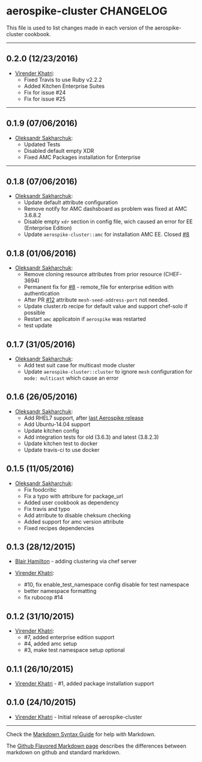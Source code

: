 aerospike-cluster CHANGELOG
===========================

This file is used to list changes made in each version of the aerospike-cluster cookbook.

------------------
0.2.0 (12/23/2016)
------------------
- [Virender Khatri](https://github.com/vkhatri):
  - Fixed Travis to use Ruby v2.2.2
  - Added Kitchen Enterprise Suites
  - Fix for issue #24
  - Fix for issue #25

------------------
0.1.9 (07/06/2016)
------------------
- [Oleksandr Sakharchuk](https://github.com/pioneerit):
  - Updated Tests
  - Disabled default empty XDR
  - Fixed AMC Packages installation for Enterprise

------------------
0.1.8 (07/06/2016)
------------------
- [Oleksandr Sakharchuk](https://github.com/pioneerit):
  - Update default attribute configuration
  - Remove notify for AMC dashsboard as problem was fixed at AMC 3.6.8.2
  - Disable empty `xdr` section in config file, wich caused an error for EE (Enterprise Edition)
  - Update `aerospike-cluster::amc` for installation AMC EE. Closed [#8](https://github.com/vkhatri/chef-aerospike-cluster/issues/8)

0.1.8 (01/06/2016)
------------------

- [Oleksandr Sakharchuk](https://github.com/pioneerit):
  - Remove cloning resource attributes from prior resource (CHEF-3694)
  - Permanent fix for [#8](https://github.com/vkhatri/chef-aerospike-cluster/issues/8) - remote_file for enterprise edition with authentication
  - After PR [#12](https://github.com/vkhatri/chef-aerospike-cluster/pull/12) attribute `mesh-seed-address-port` not needed.
  - Update cluster.rb recipe for default value and support chef-solo if possible
  - Restart `amc` applicatoin if `aerospike` was restarted
  - test update

0.1.7 (31/05/2016)
------------------

- [Oleksandr Sakharchuk](https://github.com/pioneerit):
  - Add test suit case for multicast mode cluster
  - Update `aerospike-cluster::cluster` to ignore `mesh` configuration for `mode: multicast` which cause an error

0.1.6 (26/05/2016)
------------------

- [Oleksandr Sakharchuk](https://github.com/pioneerit):
  - Add RHEL7 support, after [last Aerospike release](http://www.aerospike.com/download/server/notes.html#3.8.2.1)
  - Add Ubuntu-14.04 support
  - Update kitchen config
  - Add integration tests for old (3.6.3) and latest (3.8.2.3)
  - Update kitchen test to docker
  - Update travis-ci to use docker

0.1.5 (11/05/2016)
------------------

- [Oleksandr Sakharchuk](https://github.com/pioneerit):
  - Fix foodcritic
  - Fix a typo with attribure for package_url
  - Added user cookbook as dependency
  - Fix travis and typo
  - Add atrribute to disable cheksum checking
  - Added support for amc version attribute
  - Fixed recipes dependencies

0.1.3 (28/12/2015)
------------------

- [Blair Hamilton](https://github.com/blairham) - adding clustering via chef server

- [Virender Khatri](https://github.com/vkhatri):
  - #10, fix enable_test_namespace config disable for test namespace
  - better namespace formatting
  - fix rubocop #14

0.1.2 (31/10/2015)
------------------

- [Virender Khatri](https://github.com/vkhatri):
  - #7, added enterprise edition support
  - #4, added amc setup
  - #3, make test namespace setup optional

0.1.1 (26/10/2015)
------------------

- [Virender Khatri](https://github.com/vkhatri) - #1, added package installation support

0.1.0 (24/10/2015)
------------------

- [Virender Khatri](https://github.com/vkhatri) - Initial release of aerospike-cluster

- - -
Check the [Markdown Syntax Guide](http://daringfireball.net/projects/markdown/syntax) for help with Markdown.

The [Github Flavored Markdown page](http://github.github.com/github-flavored-markdown/) describes the differences between markdown on github and standard markdown.
